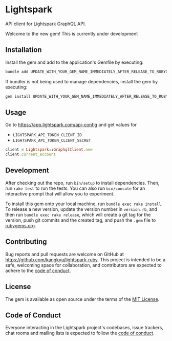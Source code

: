 # Lightspark

API client for Lightspark GraphQL API.

Welcome to the new gem! This is currently under development

## Installation

Install the gem and add to the application's Gemfile by executing:

```bash
bundle add UPDATE_WITH_YOUR_GEM_NAME_IMMEDIATELY_AFTER_RELEASE_TO_RUBYGEMS_ORG
```

If bundler is not being used to manage dependencies, install the gem by executing:

```bash
gem install UPDATE_WITH_YOUR_GEM_NAME_IMMEDIATELY_AFTER_RELEASE_TO_RUBYGEMS_ORG
```

## Usage

Go to https://app.lightspark.com/api-config and get values for

- `LIGHTSPARK_API_TOKEN_CLIENT_ID`
- `LIGHTSPARK_API_TOKEN_CLIENT_SECRET`

```rb
client = Lightspark::GraphqlClient.new
client.current_account
```

## Development

After checking out the repo, run `bin/setup` to install dependencies. Then, run `rake test` to run the tests. You can also run `bin/console` for an interactive prompt that will allow you to experiment.

To install this gem onto your local machine, run `bundle exec rake install`. To release a new version, update the version number in `version.rb`, and then run `bundle exec rake release`, which will create a git tag for the version, push git commits and the created tag, and push the `.gem` file to [rubygems.org](https://rubygems.org).

## Contributing

Bug reports and pull requests are welcome on GitHub at https://github.com/kangkyu/lightspark-ruby. This project is intended to be a safe, welcoming space for collaboration, and contributors are expected to adhere to the [code of conduct](https://github.com/kangkyu/lightspark-ruby/blob/master/CODE_OF_CONDUCT.md).

## License

The gem is available as open source under the terms of the [MIT License](https://opensource.org/licenses/MIT).

## Code of Conduct

Everyone interacting in the Lightspark project's codebases, issue trackers, chat rooms and mailing lists is expected to follow the [code of conduct](https://github.com/kangkyu/lightspark-ruby/blob/master/CODE_OF_CONDUCT.md).

